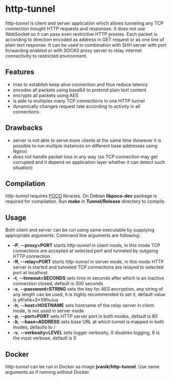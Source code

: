 # http-tunnel
*http-tunnel* is client and server application which allows tunneling any TCP connection trought HTTP requests and responses. It does not use WebSocket so it can pass even restrictive HTTP proxies. Each packet is according to direction encoded as address in GET request or as one line of plain text response. It can be used in combination with SHH server with port forwarding enabled or with SOCKS proxy server to relay internet connectivity to restricted environment.

## Features
- tries to establish keep alive connection and thus reduce latency
- encodes all packets using base64 to pretend plain text content
- encrypts all packets using AES
- is able to multiplex many TCP connections in one HTTP tunnel
- dynamically changes request rate according to activity in all connections

## Drawbacks
- server is not able to serve more clients at the same time (however it is possible to run multiple instances on different base addresses using Nginx)
- does not handle packet loss in any way (so TCP connection may get corrupted and it depend on application layer whether it can detect such situation)

## Compilation
*http-tunnel* requires [POCO](https://pocoproject.org/) libraries. On Debian **libpoco-dev** package is required for compilation. Run **make** in **Tunnel/Release** directory to compile.

## Usage
Both client and server can be run using same executable by supplying appropriate arguments. Command line arguments are following:
- **-P**, **--proxy=PORT** starts *http-tunnel* in client mode, in this mode TCP connections are accepted at selected port and tunneled by outgoing HTTP connection
- **-R**, **--relay=PORT** starts *http-tunnel* in server mode, in this mode HTTP server is started and tunneled TCP connections are relayed to selected port at localhost
- **-t**, **--timeout=SECONDS** sets time in seconds after which is an inactive connection closed, default is 300 seconds
- **-s**, **--password=STRING** sets the key for AES encryption, any string of any length can be used, it is highly recommended to set it, default value is yK!xhk+S*59fnJua
- **-h**, **--host=HOSTNAME** sets hostname of the relay server in client mode, is not used in server mode
- **-p**, **--port=PORT** sets HTTP server port in both modes, default is 80
- **-b**, **--base=ADDRESS** sets base URL at which tunnel is mapped in both modes, defaults to /
- **-v**, **--verbosity=LEVEL** sets logger verbosity, 0 disables logging, 8 is the most verbose, default is 0

## Docker
*http-tunnel* can be run in Docker as image **jvanik/http-tunnel**. Use same arguments as if running without Docker.
